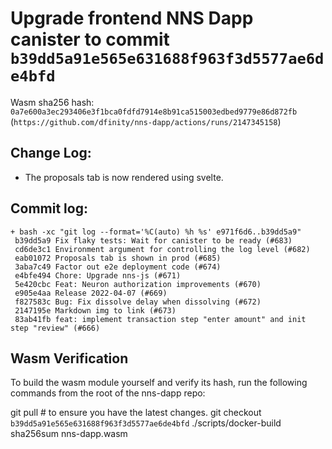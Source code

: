# Upgrade frontend NNS Dapp canister to commit `b39dd5a91e565e631688f963f3d5577ae6de4bfd`
Wasm sha256 hash: `0a7e600a3ec293406e3f1bca0fdfd7914e8b91ca515003edbed9779e86d872fb` (`https://github.com/dfinity/nns-dapp/actions/runs/2147345158`)

## Change Log:

- The proposals tab is now rendered using svelte.

## Commit log:

```
+ bash -xc "git log --format='%C(auto) %h %s' e971f6d6..b39dd5a9"
 b39dd5a9 Fix flaky tests: Wait for canister to be ready (#683)
 cd6de3c1 Environment argument for controlling the log level (#682)
 eab01072 Proposals tab is shown in prod (#685)
 3aba7c49 Factor out e2e deployment code (#674)
 e4bfe494 Chore: Upgrade nns-js (#671)
 5e420cbc Feat: Neuron authorization improvements (#670)
 e905e4aa Release 2022-04-07 (#669)
 f827583c Bug: Fix dissolve delay when dissolving (#672)
 2147195e Markdown img to link (#673)
 83ab41fb feat: implement transaction step "enter amount" and init step "review" (#666)
```

## Wasm Verification

To build the wasm module yourself and verify its hash, run the following commands from the root of the nns-dapp repo:

git pull  # to ensure you have the latest changes.
git checkout `b39dd5a91e565e631688f963f3d5577ae6de4bfd`
./scripts/docker-build
sha256sum nns-dapp.wasm
